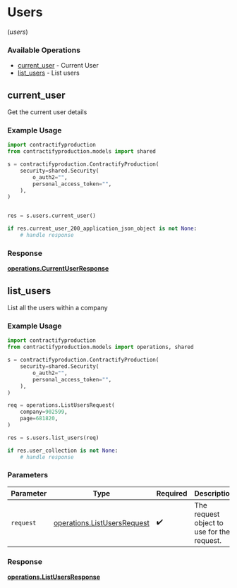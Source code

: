 # Users
(*users*)

### Available Operations

* [current_user](#current_user) - Current User
* [list_users](#list_users) - List users

## current_user

Get the current user details

### Example Usage

```python
import contractifyproduction
from contractifyproduction.models import shared

s = contractifyproduction.ContractifyProduction(
    security=shared.Security(
        o_auth2="",
        personal_access_token="",
    ),
)


res = s.users.current_user()

if res.current_user_200_application_json_object is not None:
    # handle response
```


### Response

**[operations.CurrentUserResponse](../../models/operations/currentuserresponse.md)**


## list_users

List all the users within a company

### Example Usage

```python
import contractifyproduction
from contractifyproduction.models import operations, shared

s = contractifyproduction.ContractifyProduction(
    security=shared.Security(
        o_auth2="",
        personal_access_token="",
    ),
)

req = operations.ListUsersRequest(
    company=902599,
    page=681820,
)

res = s.users.list_users(req)

if res.user_collection is not None:
    # handle response
```

### Parameters

| Parameter                                                                  | Type                                                                       | Required                                                                   | Description                                                                |
| -------------------------------------------------------------------------- | -------------------------------------------------------------------------- | -------------------------------------------------------------------------- | -------------------------------------------------------------------------- |
| `request`                                                                  | [operations.ListUsersRequest](../../models/operations/listusersrequest.md) | :heavy_check_mark:                                                         | The request object to use for the request.                                 |


### Response

**[operations.ListUsersResponse](../../models/operations/listusersresponse.md)**

